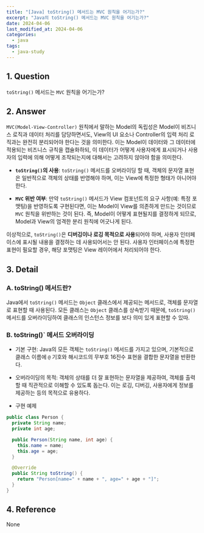 ```yaml
---
title: "[Java] toString() 메서드는 MVC 원칙을 어기는가?"
excerpt: "Java의 toString() 메서드는 MVC 원칙을 어기는가?"
date: 2024-04-06
last_modified_at: 2024-04-06
categories:
  - java
tags:
  - java-study
---
```


## 1. Question

`toString()` 메서드는 `MVC` 원칙을 어기는가?

## 2. Answer

`MVC(Model-View-Controller)` 원칙에서 말하는 Model의 독립성은 Model이 비즈니스 로직과 데이터 처리를 담당하면서도, View의 UI 요소나 Controller의 입력 처리 로직과는 완전히 분리되어야 한다는 것을 의미한다. 이는 Model이 데이터와 그 데이터에 적용되는 비즈니스 규칙을 캡슐화하되, 이 데이터가 어떻게 사용자에게 표시되거나 사용자의 입력에 의해 어떻게 조작되는지에 대해서는 고려하지 않아야 함을 의미한다.

* **`toString()`의 사용**: `toString()` 메서드를 오버라이딩 할 때, 객체의 문자열 표현은 일반적으로 객체의 상태를 반영해야 하며, 이는 View에 특정한 형태가 아니어야 한다.

* **`MVC` 위반 여부**: 만약 `toString()` 메서드가 View 컴포넌트의 요구 사항(예: 특정 포맷팅)을 반영하도록 구현된다면, 이는 Model이 View를 의존하게 만드는 것이므로 `MVC` 원칙을 위반하는 것이 된다. 즉, Model이 어떻게 표현될지를 결정하게 되므로, Model과 View의 엄격한 분리 원칙에 어긋나게 된다.

이상적으로, `toString()`은 **디버깅이나 로깅 목적으로 사용**되어야 하며, 사용자 인터페이스에 표시될 내용을 결정하는 데 사용되어서는 안 된다. 사용자 인터페이스에 특정한 표현이 필요할 경우, 해당 포맷팅은 View 레이어에서 처리되어야 한다.

## 3. Detail

### A. toString() 메서드란?

Java에서 `toString()` 메서드는 `Object` 클래스에서 제공되는 메서드로, 객체를 문자열로 표현할 때 사용된다. 모든 클래스는 `Object` 클래스를 상속받기 때문에, `toString()` 메서드를 오버라이딩하여 클래스의 인스턴스 정보를 보다 의미 있게 표현할 수 있따.

### B. toString()` 메서드 오버라이딩

* 기본 구현: Java의 모든 객체는 `toString()` 메서드를 가지고 있으며, 기본적으로 클래스 이름에 `@` 기호와 해시코드의 무부호 16진수 표현을 결합한 문자열을 반환한다.

* 오버라이딩의 목적: 객체의 상태를 더 잘 표현하는 문자열을 제공하여, 객체를 출력할 때 직관적으로 이해할 수 있도록 돕는다. 이는 로깅, 디버깅, 사용자에게 정보를 제공하는 등의 목적으로 유용하다.

* 구현 예제

```java
public class Person {
  private String name;
  private int age;

  public Person(String name, int age) {
    this.name = name;
    this.age = age;
  }

  @Override
  public String toString() {
    return "Person[name=" + name + ", age=" + age + "]";
  }
}
```

## 4. Reference

None